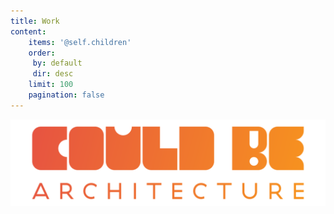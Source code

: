 ```yaml
---
title: Work
content:
	items: '@self.children'
	order:
	 by: default
	 dir: desc
	limit: 100
	pagination: false
---
```


<div id="mast">
<img src="/user/pages/02.work/cba_logo_grad.svg">
</div>
